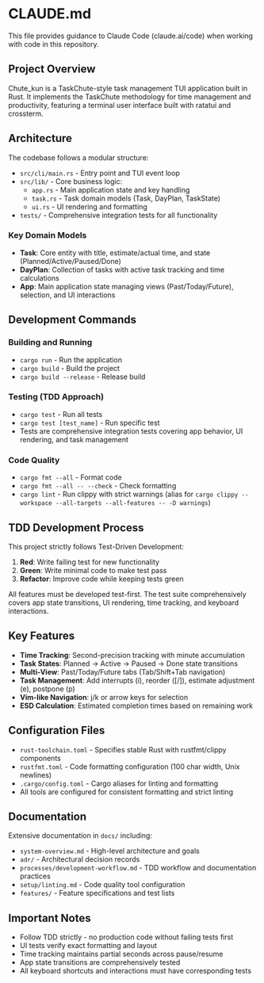# CLAUDE.md

This file provides guidance to Claude Code (claude.ai/code) when working with code in this repository.

## Project Overview

Chute_kun is a TaskChute-style task management TUI application built in Rust. It implements the TaskChute methodology for time management and productivity, featuring a terminal user interface built with ratatui and crossterm.

## Architecture

The codebase follows a modular structure:

- `src/cli/main.rs` - Entry point and TUI event loop
- `src/lib/` - Core business logic:
  - `app.rs` - Main application state and key handling
  - `task.rs` - Task domain models (Task, DayPlan, TaskState)  
  - `ui.rs` - UI rendering and formatting
- `tests/` - Comprehensive integration tests for all functionality

### Key Domain Models

- **Task**: Core entity with title, estimate/actual time, and state (Planned/Active/Paused/Done)
- **DayPlan**: Collection of tasks with active task tracking and time calculations
- **App**: Main application state managing views (Past/Today/Future), selection, and UI interactions

## Development Commands

### Building and Running
- `cargo run` - Run the application
- `cargo build` - Build the project
- `cargo build --release` - Release build

### Testing (TDD Approach)
- `cargo test` - Run all tests
- `cargo test [test_name]` - Run specific test
- Tests are comprehensive integration tests covering app behavior, UI rendering, and task management

### Code Quality
- `cargo fmt --all` - Format code
- `cargo fmt --all -- --check` - Check formatting
- `cargo lint` - Run clippy with strict warnings (alias for `cargo clippy --workspace --all-targets --all-features -- -D warnings`)

## TDD Development Process

This project strictly follows Test-Driven Development:

1. **Red**: Write failing test for new functionality
2. **Green**: Write minimal code to make test pass  
3. **Refactor**: Improve code while keeping tests green

All features must be developed test-first. The test suite comprehensively covers app state transitions, UI rendering, time tracking, and keyboard interactions.

## Key Features

- **Time Tracking**: Second-precision tracking with minute accumulation
- **Task States**: Planned → Active → Paused → Done state transitions
- **Multi-View**: Past/Today/Future tabs (Tab/Shift+Tab navigation)
- **Task Management**: Add interrupts (i), reorder ([/]), estimate adjustment (e), postpone (p)
- **Vim-like Navigation**: j/k or arrow keys for selection
- **ESD Calculation**: Estimated completion times based on remaining work

## Configuration Files

- `rust-toolchain.toml` - Specifies stable Rust with rustfmt/clippy components
- `rustfmt.toml` - Code formatting configuration (100 char width, Unix newlines)
- `.cargo/config.toml` - Cargo aliases for linting and formatting
- All tools are configured for consistent formatting and strict linting

## Documentation

Extensive documentation in `docs/` including:
- `system-overview.md` - High-level architecture and goals
- `adr/` - Architectural decision records
- `processes/development-workflow.md` - TDD workflow and documentation practices
- `setup/linting.md` - Code quality tool configuration
- `features/` - Feature specifications and test lists

## Important Notes

- Follow TDD strictly - no production code without failing tests first
- UI tests verify exact formatting and layout
- Time tracking maintains partial seconds across pause/resume
- App state transitions are comprehensively tested
- All keyboard shortcuts and interactions must have corresponding tests